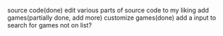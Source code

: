 source code(done)
edit various parts of source code to my liking
add games(partially done, add more)
customize games(done)
add a input to search for games not on list?
